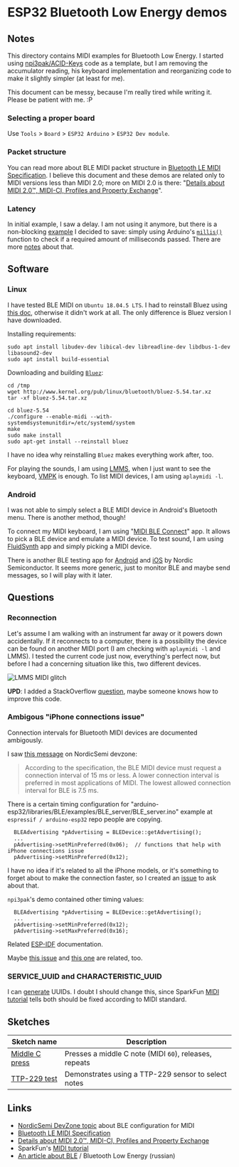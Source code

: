 # ESP32 Bluetooth Low Energy demos

## Notes

This directory contains MIDI examples for Bluetooth Low Energy.
I started using [npi3pak/ACID-Keys](https://github.com/npi3pak/ACID-Keys) code as a template, but I am removing the accumulator reading, his keyboard implementation and reorganizing code to make it slightly simpler (at least for me).

This document can be messy, because I'm really tired while writing it. Please be patient with me. :P

### Selecting a proper board

Use `Tools` > `Board` > `ESP32 Arduino` > `ESP32 Dev module`.

### Packet structure

You can read more about BLE MIDI packet structure in [Bluetooth LE MIDI Specification](https://www.midi.org/specifications/item/bluetooth-le-midi). I believe this document and these demos are related only to MIDI versions less than MIDI 2.0; more on MIDI 2.0 is there: "[Details about MIDI 2.0™, MIDI-CI, Profiles and Property Exchange](https://www.midi.org/midi-articles/details-about-midi-2-0-midi-ci-profiles-and-property-exchange)".

### Latency

In initial example, I saw a delay. I am not using it anymore, but there is a non-blocking [example](https://forum.arduino.cc/index.php?topic=616844.0) I decided to save: simply using Arduino's [`millis()`](https://www.arduino.cc/reference/en/language/functions/time/millis/) function to check if a required amount of milliseconds passed. There are more [notes](https://randomnerdtutorials.com/why-you-shouldnt-always-use-the-arduino-delay-function/) about that.

## Software

### Linux

I have tested BLE MIDI on `Ubuntu 18.04.5 LTS`. I had to reinstall Bluez using [this doc](https://tttapa.github.io/Pages/Ubuntu/Software-Installation/BlueZ.html), otherwise it didn't work at all. The only difference is Bluez version I have downloaded.

Installing requirements:

```
sudo apt install libudev-dev libical-dev libreadline-dev libdbus-1-dev libasound2-dev
sudo apt install build-essential
```

Downloading and building [`Bluez`](http://www.bluez.org/download/):

```
cd /tmp
wget http://www.kernel.org/pub/linux/bluetooth/bluez-5.54.tar.xz
tar -xf bluez-5.54.tar.xz

cd bluez-5.54
./configure --enable-midi --with-systemdsystemunitdir=/etc/systemd/system
make
sudo make install
sudo apt-get install --reinstall bluez
```

I have no idea why reinstalling `Bluez` makes everything work after, too.

For playing the sounds, I am using [LMMS](https://lmms.io/lsp/), when I just want to see the keyboard, [VMPK](https://vmpk.sourceforge.io/) is enough. To list MIDI devices, I am using `aplaymidi -l`.

### Android

I was not able to simply select a BLE MIDI device in Android's Bluetooth menu. There is another method, though!

To connect my MIDI keyboard, I am using "[MIDI BLE Connect](https://play.google.com/store/apps/details?id=com.mobileer.example.midibtlepairing)" app. It allows to pick a BLE device and emulate a MIDI device.
To test sound, I am using [FluidSynth](https://play.google.com/store/apps/details?id=net.volcanomobile.fluidsynthmidi) app and simply picking a MIDI device.

There is another BLE testing app for [Android](https://play.google.com/store/apps/details?id=no.nordicsemi.android.mcp) and [iOS](https://apps.apple.com/us/app/nrf-connect/id1054362403) by Nordic Semiconductor. It seems more generic, just to monitor BLE and maybe send messages, so I will play with it later.

## Questions

### Reconnection
Let's assume I am walking with an instrument far away or it powers down accidentally. If it reconnects to a computer, there is a possibility the device can be found on another MIDI port (I am checking with `aplaymidi -l` and LMMS). I tested the current code just now, everything's perfect now, but before I had a concerning situation like this, two different devices.

![LMMS MIDI glitch](https://i.imgur.com/rZqPXbg.png)

**UPD**: I added a StackOverflow [question](https://stackoverflow.com/questions/63956602/esp32-ble-midi-reconnection), maybe someone knows how to improve this code.

### Ambigous "iPhone connections issue"
Connection intervals for Bluetooth MIDI devices are documented ambigously.

I saw [this message](https://devzone.nordicsemi.com/f/nordic-q-a/22772/adding-midi-services) on NordicSemi devzone:

> According to the specification, the BLE MIDI device must request a connection interval of 15 ms or less.
> A lower connection interval is preferred in most applications of MIDI.
> The lowest allowed connection interval for BLE is 7.5 ms.

There is a certain timing configuration for "arduino-esp32/libraries/BLE/examples/BLE_server/BLE_server.ino" example at `espressif / arduino-esp32` repo people are copying.

```
  BLEAdvertising *pAdvertising = BLEDevice::getAdvertising();
  ...
  pAdvertising->setMinPreferred(0x06);  // functions that help with iPhone connections issue
  pAdvertising->setMinPreferred(0x12);
```

I have no idea if it's related to all the iPhone models, or it's something to forget about to make the connection faster, so I created an [issue](https://github.com/espressif/arduino-esp32/issues/4347) to ask about that.

`npi3pak`'s demo contained other timing values:

```
  BLEAdvertising *pAdvertising = BLEDevice::getAdvertising();
  ...
  pAdvertising->setMinPreferred(0x12);
  pAdvertising->setMaxPreferred(0x16);
```

Related [ESP-IDF](https://docs.espressif.com/projects/esp-idf/en/latest/esp32/api-reference/bluetooth/esp_gap_ble.html) documentation.

Maybe [this issue](https://github.com/espressif/arduino-esp32/issues/3578) and [this one](https://github.com/nkolban/esp32-snippets/issues/209) are related, too.

### SERVICE_UUID and CHARACTERISTIC_UUID

I can [generate](https://www.uuidgenerator.net/) UUIDs. I doubt I should change this, since SparkFun [MIDI tutorial](https://learn.sparkfun.com/tutorials/midi-ble-tutorial/all) tells both should be fixed according to MIDI standard.

## Sketches

| Sketch name                                             | Description                                            |
| ------------------------------------------------------- | ------------------------------------------------------ |
| [Middle C press](/ESP_32/BLE_MIDI/BLE_MIDI_ESP32)       | Presses a middle C note (MIDI `60`), releases, repeats |
| [TTP-229 test](/ESP_32/BLE_MIDI/BLE_MIDI_ESP32_TTP229/) | Demonstrates using a TTP-229 sensor to select notes    |

## Links

* [NordicSemi DevZone topic](https://devzone.nordicsemi.com/f/nordic-q-a/22772/adding-midi-services) about BLE configuration for MIDI
* [Bluetooth LE MIDI Specification](https://www.midi.org/specifications/item/bluetooth-le-midi)
* [Details about MIDI 2.0™, MIDI-CI, Profiles and Property Exchange](https://www.midi.org/midi-articles/details-about-midi-2-0-midi-ci-profiles-and-property-exchange)
* SparkFun's [MIDI tutorial](https://learn.sparkfun.com/tutorials/midi-ble-tutorial/all)
* [An article about BLE](https://diytech.ru/projects/nachalo-raboty-s-esp32-bluetooth-v-arduino-ide) / Bluetooth Low Energy (russian)
